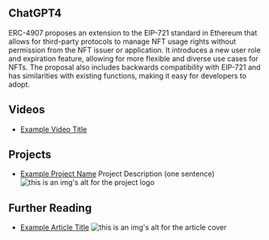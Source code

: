 ## ChatGPT4

ERC-4907 proposes an extension to the EIP-721 standard in Ethereum that allows for third-party protocols to manage NFT usage rights without permission from the NFT issuer or application. It introduces a new user role and expiration feature, allowing for more flexible and diverse use cases for NFTs. The proposal also includes backwards compatibility with EIP-721 and has similarities with existing functions, making it easy for developers to adopt.

## Videos

- [Example Video Title](https://www.youtube.com/watch?v=TDGq4aeevgY)

## Projects

- [Example Project Name](https://xxxx.xxx/xxxxx) Project Description (one sentence) ![this is an img's alt for the project logo](https://xxxx.xxx/project-logo.xxx)

## Further Reading

- [Example Article Title](https://xxxx.xxx/xxxxx) ![this is an img's alt for the article cover](https://xxxx.xxx/article-cover.xxx)
